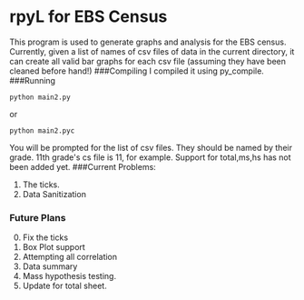 rpyL for EBS Census
====
This program is used to generate graphs and analysis for the EBS census. Currently, given a list of names of csv files of data in the current directory, it can create all valid bar graphs for each csv file (assuming they have been cleaned before hand!)
###Compiling
I compiled it using py_compile.
###Running
```
python main2.py
```
or
```
python main2.pyc
```
You will be prompted for the list of csv files. They should be named by their grade. 11th grade's cs file is 11, for example. Support for total,ms,hs has not been added yet.
###Current Problems:
1. The ticks.
2. Data Sanitization  
### Future Plans
0. Fix the ticks
1. Box Plot support
2. Attempting all correlation
3. Data summary
4. Mass hypothesis testing.
5. Update for total sheet.

